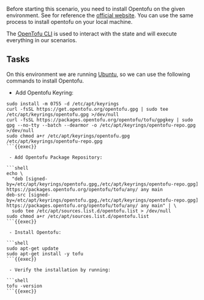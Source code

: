 Before starting this scenario, you need to install Opentofu on the given environment. See for reference the [official website](https://opentofu.org/docs/intro/install/https://opentofu.org/docs/intro/install/). You can use the same process to install opentofu on your local machine.

The [OpenTofu CLI](https://opentofu.org/docs/intro/install/https://opentofu.org/docs/intro/install/) is used to interact with the state and will execute everything in our scenarios.

## Tasks

On this environment we are running [Ubuntu](https://opentofu.org/docs/intro/install/deb/), so we can use the following commands to install Opentofu.

- Add Opentofu Keyring:
   
```shell
sudo install -m 0755 -d /etc/apt/keyrings
curl -fsSL https://get.opentofu.org/opentofu.gpg | sudo tee /etc/apt/keyrings/opentofu.gpg >/dev/null
curl -fsSL https://packages.opentofu.org/opentofu/tofu/gpgkey | sudo gpg --no-tty --batch --dearmor -o /etc/apt/keyrings/opentofu-repo.gpg >/dev/null
sudo chmod a+r /etc/apt/keyrings/opentofu.gpg /etc/apt/keyrings/opentofu-repo.gpg
```{{exec}}

 - Add Opentofu Package Repository:

```shell
echo \
  "deb [signed-by=/etc/apt/keyrings/opentofu.gpg,/etc/apt/keyrings/opentofu-repo.gpg] https://packages.opentofu.org/opentofu/tofu/any/ any main
deb-src [signed-by=/etc/apt/keyrings/opentofu.gpg,/etc/apt/keyrings/opentofu-repo.gpg] https://packages.opentofu.org/opentofu/tofu/any/ any main" | \
  sudo tee /etc/apt/sources.list.d/opentofu.list > /dev/null
sudo chmod a+r /etc/apt/sources.list.d/opentofu.list
```{{exec}}

 - Install Opentofu:

```shell
sudo apt-get update
sudo apt-get install -y tofu
```{{exec}}

 - Verify the installation by running:

```shell
tofu -version
```{{exec}}
